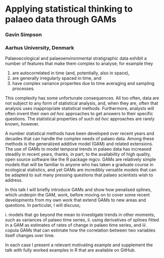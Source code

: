 # Applying statistical thinking to palaeo data through GAMs

### Gavin Simpson

### Aarhus University, Denmark

Palaeoecological and palaeoenvironmental stratigraphic data exhibit a number of
features that make them complex to analyse; for example they

1. are autocorrelated in time (and, potentially, also in space),
2. are generally irregularly spaced in time, and
3. have complex variance properties due to time averaging and sampling
processes.

This complexity has some unfortunate consequences. All too often, data are not
subject to any form of statistical analysis, and, when they are, often that
analysis uses inappropriate statistical methods. Furthermore, analysts will
often invent their own *ad hoc* approaches to get answers to their specific
questions. The statistical properties of such *ad hoc* approaches are rarely
known, however.

A number statistical methods have been developed over recent years and decades
that can handle the complex needs of palaeo data. Among these methods is the
generalized additive model (GAM) and related extensions. The use of GAMs to
model temporal trends in palaeo data has increased steadily in recent years,
thanks, in part, to the availability of high quality, open source software like
the R package mgcv. GAMs are relatively simple models that will be familiar to
anyone who has taken a graduate course in ecological statistics, and yet GAMs
are incredibly versatile models that can be adapted to suit many pressing
questions that palaeo scientists wish to address.

In this talk I will briefly introduce GAMs and show how penalised splines, which underpin the GAM, work, before moving on to cover some recent developments from
my own work that extend GAMs to new areas and questions. In particular, I will
discuss;

i. models that go beyond the mean to investigate trends in other moments, such
as variances of palaeo time series,
ii. using derivatives of splines fitted in a GAM as estimates of rates of
change in palaeo time series, and
iii. copula GAMs that can estimate how the correlation between two variables
itself changes over time.

In each case I present a relevant motivating example and supplement the talk
with fully worked examples in R that are available on GitHub.
